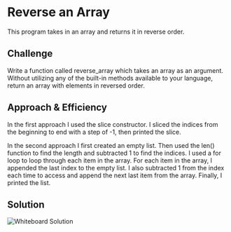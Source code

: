 # Reverse an Array
This program takes in an array and returns it in reverse order.

## Challenge
Write a function called reverse_array which takes an array as an argument. Without utilizing any of the built-in methods available to your language, return an array with elements in reversed order.

## Approach & Efficiency
In the first approach I used the slice constructor. I sliced the indices from the beginning to end with a step of -1, then printed the slice. 

In the second approach I first created an empty list. Then used the len() function to find the length and subtracted 1 to find the indices. I used a for loop to loop through each item in the array. For each item in the array, I appended the last index to the empty list. I also subtracted 1 from the index each time to access and append the next last item from the array. Finally, I printed the list. 


## Solution
![Whiteboard Solution](link-to-image)